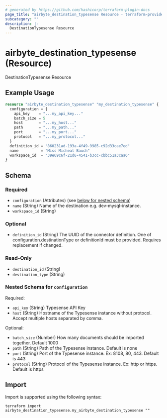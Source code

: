 ```yaml
---
# generated by https://github.com/hashicorp/terraform-plugin-docs
page_title: "airbyte_destination_typesense Resource - terraform-provider-airbyte"
subcategory: ""
description: |-
  DestinationTypesense Resource
---
```


# airbyte_destination_typesense (Resource)

DestinationTypesense Resource

## Example Usage

```terraform
resource "airbyte_destination_typesense" "my_destination_typesense" {
  configuration = {
    api_key    = "...my_api_key..."
    batch_size = 5
    host       = "...my_host..."
    path       = "...my_path..."
    port       = "...my_port..."
    protocol   = "...my_protocol..."
  }
  definition_id = "860231ad-193a-4f49-9985-c92d33cae7ed"
  name          = "Miss Micheal Bauch"
  workspace_id  = "39e69c6f-21d6-4541-b3cc-cbbc51a3caa6"
}
```

<!-- schema generated by tfplugindocs -->
## Schema

### Required

- `configuration` (Attributes) (see [below for nested schema](#nestedatt--configuration))
- `name` (String) Name of the destination e.g. dev-mysql-instance.
- `workspace_id` (String)

### Optional

- `definition_id` (String) The UUID of the connector definition. One of configuration.destinationType or definitionId must be provided. Requires replacement if changed.

### Read-Only

- `destination_id` (String)
- `destination_type` (String)

<a id="nestedatt--configuration"></a>
### Nested Schema for `configuration`

Required:

- `api_key` (String) Typesense API Key
- `host` (String) Hostname of the Typesense instance without protocol. Accept multiple hosts separated by comma.

Optional:

- `batch_size` (Number) How many documents should be imported together. Default 1000
- `path` (String) Path of the Typesense instance. Default is none
- `port` (String) Port of the Typesense instance. Ex: 8108, 80, 443. Default is 443
- `protocol` (String) Protocol of the Typesense instance. Ex: http or https. Default is https

## Import

Import is supported using the following syntax:

```shell
terraform import airbyte_destination_typesense.my_airbyte_destination_typesense ""
```
